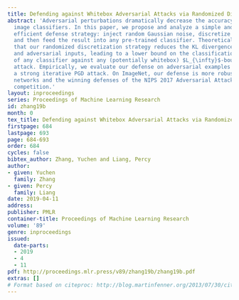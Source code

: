 ```yaml
---
title: Defending against Whitebox Adversarial Attacks via Randomized Discretization
abstract: 'Adversarial perturbations dramatically decrease the accuracy of state-of-the-art
  image classifiers. In this paper, we propose and analyze a simple and computationally
  efficient defense strategy: inject random Gaussian noise, discretize each pixel,
  and then feed the result into any pre-trained classifier. Theoretically, we show
  that our randomized discretization strategy reduces the KL divergence between original
  and adversarial inputs, leading to a lower bound on the classification accuracy
  of any classifier against any (potentially whitebox) $L_{\infty}$-bounded adversarial
  attack. Empirically, we evaluate our defense on adversarial examples generated by
  a strong iterative PGD attack. On ImageNet, our defense is more robust than adversarially-trained
  networks and the winning defenses of the NIPS 2017 Adversarial Attacks & Defenses
  competition.'
layout: inproceedings
series: Proceedings of Machine Learning Research
id: zhang19b
month: 0
tex_title: Defending against Whitebox Adversarial Attacks via Randomized Discretization
firstpage: 684
lastpage: 693
page: 684-693
order: 684
cycles: false
bibtex_author: Zhang, Yuchen and Liang, Percy
author:
- given: Yuchen
  family: Zhang
- given: Percy
  family: Liang
date: 2019-04-11
address: 
publisher: PMLR
container-title: Proceedings of Machine Learning Research
volume: '89'
genre: inproceedings
issued:
  date-parts:
  - 2019
  - 4
  - 11
pdf: http://proceedings.mlr.press/v89/zhang19b/zhang19b.pdf
extras: []
# Format based on citeproc: http://blog.martinfenner.org/2013/07/30/citeproc-yaml-for-bibliographies/
---
```


